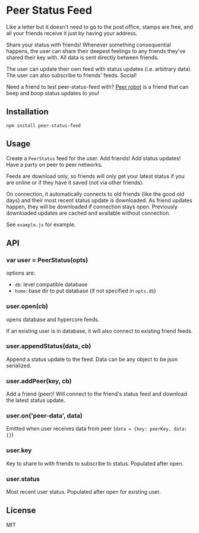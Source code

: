# Peer Status Feed

Like a letter but it doesn't need to go to the post office, stamps are free, and all your friends receive it just by having your address.

Share your status with friends! Whenever something consequential happens, the user can share their deepest feelings to any friends they've shared their key with. All data is sent directly between friends.

The user can update their own feed with status updates (i.e. arbitrary data). The user can also subscribe to friends' feeds. Social!

Need a friend to test peer-status-feed with? [Peer robot](https://github.com/joehand/peer-robot) is a friend that can beep and boop status updates to you!

## Installation 

```
npm install peer-status-feed
```

## Usage

Create a `PeerStatus` feed for the user. Add friends! Add status updates! Have a party on peer to peer networks.

Feeds are download only, so friends will only get your latest status if you are online or if they have it saved (not via other friends). 

On connection, it automatically connects to old friends (like the good old days) and their most recent status update is downloaded. As friend updates happen, they will be downloaded if connection stays open. Previously downloaded updates are cached and available without connection.

See `example.js` for example.

## API

### var user = PeerStatus(opts)

options are:

* `db`: level compatible database
* `home`: base dir to put database (if not specified in `opts.db`)

### user.open(cb)

opens database and hypercore feeds. 

If an existing user is in database, it will also connect to existing friend feeds.

### user.appendStatus(data, cb)

Append a status update to the feed. Data can be any object to be json serialized.

### user.addPeer(key, cb)

Add a friend (peer)! Will connect to the friend's status feed and download the latest status update.

### user.on('peer-data', data) 

Emitted when user receives data from peer (`data = {key: peerKey, data: {}`)

### user.key

Key to share to with friends to subscribe to status. Populated after open.

### user.status

Most recent user status. Populated after open for existing user.

## License

MIT